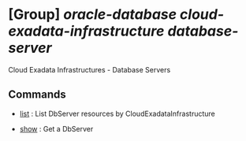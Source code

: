 # [Group] _oracle-database cloud-exadata-infrastructure database-server_

Cloud Exadata Infrastructures - Database Servers

## Commands

- [list](/Commands/oracle-database/cloud-exadata-infrastructure/database-server/_list.md)
: List DbServer resources by CloudExadataInfrastructure

- [show](/Commands/oracle-database/cloud-exadata-infrastructure/database-server/_show.md)
: Get a DbServer
